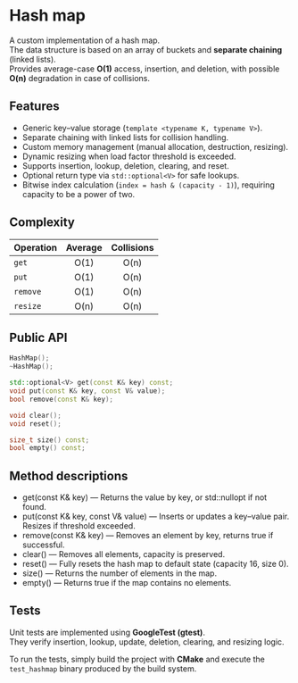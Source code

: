 # Hash map

A custom implementation of a hash map.  
The data structure is based on an array of buckets and **separate chaining** (linked lists).  
Provides average-case **O(1)** access, insertion, and deletion, with possible **O(n)** degradation in case of collisions.

## Features
- Generic key–value storage (`template <typename K, typename V>`).  
- Separate chaining with linked lists for collision handling.  
- Custom memory management (manual allocation, destruction, resizing).  
- Dynamic resizing when load factor threshold is exceeded.  
- Supports insertion, lookup, deletion, clearing, and reset.  
- Optional return type via `std::optional<V>` for safe lookups.
- Bitwise index calculation (`index = hash & (capacity - 1)`), requiring capacity to be a power of two.  

## Complexity
| Operation | Average | Collisions |
|-----------|:---------:|:------------:|
| `get`     | O(1)    | O(n) |
| `put`     | O(1)    | O(n) |
| `remove`  | O(1)    | O(n) |
| `resize`  | O(n)    | O(n) |

## Public API

```cpp
HashMap();
~HashMap();

std::optional<V> get(const K& key) const;
void put(const K& key, const V& value);
bool remove(const K& key);

void clear();
void reset();

size_t size() const;
bool empty() const;
```

## Method descriptions

- get(const K& key) — Returns the value by key, or std::nullopt if not found.
- put(const K& key, const V& value) — Inserts or updates a key–value pair. Resizes if threshold exceeded.
- remove(const K& key) — Removes an element by key, returns true if successful.
- clear() — Removes all elements, capacity is preserved.
- reset() — Fully resets the hash map to default state (capacity 16, size 0).
- size() — Returns the number of elements in the map.
- empty() — Returns true if the map contains no elements.

## Tests

Unit tests are implemented using **GoogleTest (gtest)**.  
They verify insertion, lookup, update, deletion, clearing, and resizing logic.  

To run the tests, simply build the project with **CMake** and execute the `test_hashmap` binary produced by the build system.


